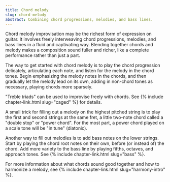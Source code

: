 ```yaml
---
title: Chord melody
slug: chord-melody
abstract: Combining chord progressions, melodies, and bass lines.
---
```


Chord melody improvisation may be the richest form of expression on guitar.
It involves freely interweaving chord progressions,
melodies, and bass lines in a fluid and captivating way.
Blending together chords and melody makes a composition sound fuller and richer, 
like a complete performance rather than just a part.

The way to get started with chord melody is to play the chord progression delicately,
articulating each note,
and listen for the melody in the chord tones.
Begin emphasizing the melody notes in the chords,
and then gradually let the melody lead on its own,
adding in non-chord tones as necessary,
playing chords more sparsely.

"Treble triads" can be used to improvise freely with chords. 
See {% include chapter-link.html slug="caged" %} for details.

A small trick for filling out a melody on the highest pitched string
is to play the first and second strings at the same fret,
a little two-note chord called a "double stop" or "power chord".
For the most part,
a power chord played on a scale tone
will be "in tune" (diatonic).

Another way to fill out melodies 
is to add bass notes on the lower strings.
Start by playing the chord root notes on their own,
before (or instead of) the chord.
Add more variety to the bass line by playing fifths, octaves, and approach tones.
See {% include chapter-link.html slug="bass" %}.

For more information about what chords sound good together
and how to harmonize a melody,
see {% include chapter-link.html slug="harmony-intro" %}. 
